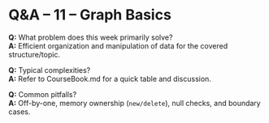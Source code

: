 # Q&A – 11 – Graph Basics

**Q:** What problem does this week primarily solve?  
**A:** Efficient organization and manipulation of data for the covered structure/topic.

**Q:** Typical complexities?  
**A:** Refer to CourseBook.md for a quick table and discussion.

**Q:** Common pitfalls?  
**A:** Off-by-one, memory ownership (`new/delete`), null checks, and boundary cases.
